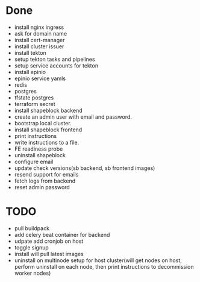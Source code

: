 # Done
- install nginx ingress
- ask for domain name
- install cert-manager
- install cluster issuer
- install tekton
- setup tekton tasks and pipelines
- setup service accounts for tekton
- install epinio
- epinio service yamls
- redis
- postgres
- tfstate postgres
- terraform secret
- install shapeblock backend
- create an admin user with email and password.
- bootstrap local cluster.
- install shapeblock frontend
- print instructions
- write instructions to a file.
- FE readiness probe
- uninstall shapeblock
- configure email
- update check versions(sb backend, sb frontend images)
- resend support for emails
- fetch logs from backend
- reset admin password

# TODO
- pull buildpack
- add celery beat container for backend
- udpate add cronjob on host
- toggle signup
- install will pull latest images
- uninstall on multinode setup for host cluster(will get nodes on host, perform uninstall on each node, then print instructions to decommission worker nodes)
